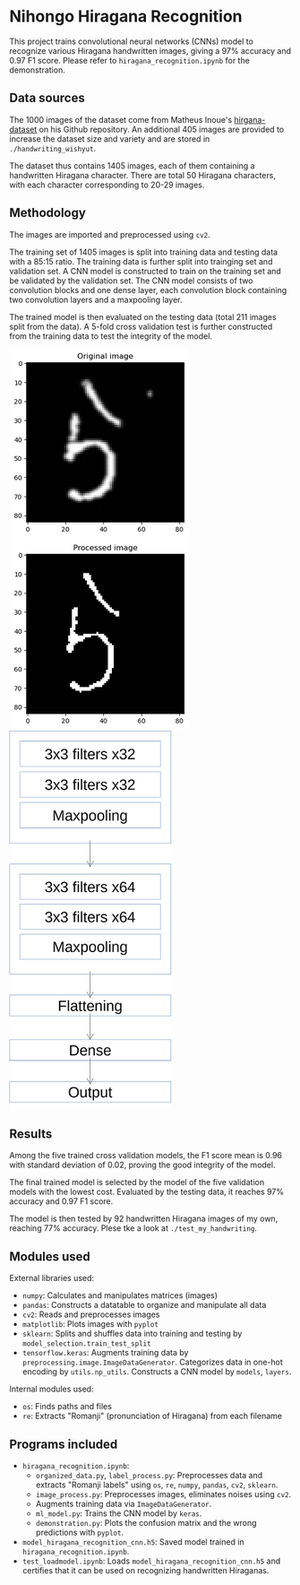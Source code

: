 # Nihongo Hiragana Recognition
This project trains convolutional neural networks (CNNs) model to recognize various Hiragana handwritten images, giving a 97\% accuracy and 0.97 F1 score. Please refer to `hiragana_recognition.ipynb` for the demonstration.


## Data sources
The 1000 images of the dataset come from Matheus Inoue's [hirgana-dataset](https://github.com/inoueMashuu/hiragana-dataset) on his Github repository.
An additional 405 images are provided to increase the dataset size and variety and are stored in `./handwriting_wishyut`.

The dataset thus contains 1405 images, each of them containing a handwritten Hiragana character. There are total 50 Hiragana characters, with each character corresponding to 20-29 images.


## Methodology
The images are imported and preprocessed using `cv2`.

The training set of 1405 images is split into training data and testing data with a 85:15 ratio. The training data is further split into trainging set and validation set. A CNN model is constructed to train on the training set and be validated by the validation set. The CNN model consists of two convolution blocks and one dense layer, each convolution block containing two convolution layers and a maxpooling layer.

The trained model is then evaluated on the testing data (total 211 images split from the data). A 5-fold cross validation test is further constructed from the training data to test the integrity of the model.

![Image preprocessing](figures/romanji1.png)
![CNN structure](figures/romanji2.png)


## Results
Among the five trained cross validation models, the F1 score mean is 0.96 with standard deviation of 0.02, proving the good integrity of the model.

The final trained model is selected by the model of the five validation models with the lowest cost. Evaluated by the testing data, it reaches 97\% accuracy and 0.97 F1 score.

The model is then tested by 92 handwritten Hiragana images of my own, reaching 77\% accuracy. Plese tke a look at `./test_my_handwriting`.


## Modules used
External libraries used:
* `numpy`: Calculates and manipulates matrices (images)
* `pandas`: Constructs a datatable to organize and manipulate all data
* `cv2`: Reads and preprocesses images
* `matplotlib`: Plots images with `pyplot`
* `sklearn`: Splits and shuffles data into training and testing by `model_selection.train_test_split`
* `tensorflow.keras`: Augments training data by `preprocessing.image.ImageDataGenerator`. Categorizes data in one-hot encoding by `utils.np_utils`. Constructs a CNN model by `models`, `layers`.

Internal modules used:
* `os`: Finds paths and files
* `re`: Extracts "Romanji" (pronunciation of Hiragana) from each filename


## Programs  included
* `hiragana_recognition.ipynb`: 
    * `organized_data.py`, `label_process.py`: Preprocesses data and extracts "Romanji labels" using `os`, `re`, `numpy`, `pandas`, `cv2`, `sklearn`.
    * `image_process.py`: Preprocesses images, eliminates noises using `cv2`.
    * Augments training data via `ImageDataGenerator`.
    * `ml_model.py`: Trains the CNN model by `keras`.
    * `demonstration.py`: Plots the confusion matrix and the wrong predictions with `pyplot`.
* `model_hiragana_recognition_cnn.h5`: Saved model trained in `hiragana_recognition.ipynb`.
* `test_loadmodel.ipynb`: Loads `model_hiragana_recognition_cnn.h5` and certifies that it can be used on recognizing handwritten Hiraganas.
